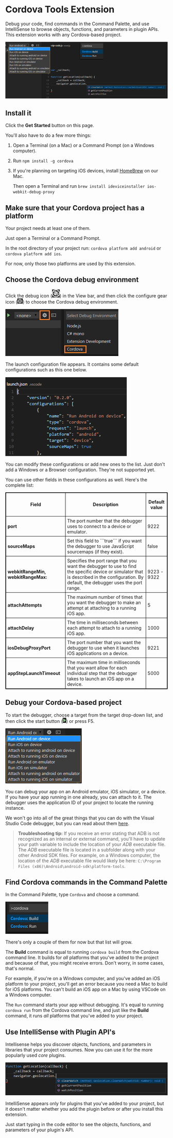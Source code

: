 # Cordova Tools Extension

Debug your code, find commands in the Command Palette, and use IntelliSense to browse objects, functions, and parameters in plugin APIs. This extension works with any Cordova-based project.

![Choose Cordova debugger](images/overview.png)

## Install it

Click the **Get Started** button on this page.

You'll also have to do a few more things:

1. Open a Terminal (on a Mac) or a Command Prompt (on a Windows computer).
2. Run `npm install -g cordova`
3. If you're planning on targeting iOS devices, install [HomeBrew](http://brew.sh/) on our Mac.

    Then open a Terminal and run `brew install ideviceinstaller ios-webkit-debug-proxy`

## Make sure that your Cordova project has a platform

Your project needs at least one of them.

Just open a Terminal or a Command Prompt.

In the root directory of your project run: `cordova platform add android` or `cordova platform add ios`.

For now, only those two platforms are used by this extension.

## Choose the Cordova debug environment

Click the debug icon (![Choose Cordova debugger](images/debug-view-icon.png)) in the View bar, and then click the configure gear icon (![Configure-gear](images/configure-gear-icon.png)) to choose the Cordova debug environment.

![Choose Cordova debugger](images/choose-debugger.png)

The launch configuration file appears. It contains some default configurations such as this one below.

![Cordova launch configuration file](images/launch-config.png)

You can modify these configurations or add new ones to the list. Just don't add a Windows or a Browser configuration. They're not supported yet.

You can use other fields in these configurations as well. Here's the complete list:

<style>
    table, th, td {
        border: 1px solid black;
        border-collapse: collapse;
    }
    th, td {
        padding: 5px;
    }
</style>
<table>
<tbody><tr>
  <th>
    <p><strong>Field</strong></p>
  </th>
  <th>
    <p><strong>Description</strong></p>
  </th>
  <th>
    <p><strong>Default value</strong></p>
  </th>
</tr>
 <tr>
   <td><strong>port</strong></td><td>The port number that the debugger uses to connect to a device or emulator. </td><td>9222</td>
 </tr>
 <tr>
   <td><strong>sourceMaps</strong></td><td>Set this field to ```true``` if you want the debugger to use JavaScript sourcemaps (if they exist).  </td><td>false</td>
 </tr>
 <tr>
   <td><strong>webkitRangeMin, webkitRangeMax:</strong></td><td>Specifies the port range that you want the debugger to use to find the specific device or simulator that is described in the configuration. By default, the debugger uses the port range.</td><td>9223 - 9322</td>
 </tr>
 <tr>
   <td><strong>attachAttempts</strong></td><td>The maximum number of times that you want the debugger to make an attempt at attaching to a running iOS app.</td><td>5</td>
 </tr>
 <tr>
   <td><strong>attachDelay</strong></td><td>The time in milliseconds between each attempt to attach to a running iOS app. </td><td>1000</td>
 </tr>
 <tr>
   <td><strong>iosDebugProxyPort</strong></td><td>The port number that you want the debugger to use when it launches iOS applications on a device.</td><td>9221</td>
 </tr>
 <tr>
   <td><strong>appStepLaunchTimeout</strong></td><td>The maximum time in milliseconds that you want allow for each individual step that the debugger takes to launch an iOS app on a device.</td><td>5000</td>
 </tr>
</table>


## Debug your Cordova-based project

To start the debugger, choose a target from the target drop-down list, and then click the start button (![Configure-gear](images/debug-icon.png)) or press F5.

![Cordova launch targets](images/debug-targets.png)

You can debug your app on an Android emulator, iOS simulator, or a device. If you have your app running in one already, you can attach to it. The debugger uses the application ID of your project to locate the running instance.

We won't go into all of the great things that you can do with the Visual Studio Code debugger, but you can read about them [here](https://code.visualstudio.com/docs/editor/debugging).

> **Troubleshooting tip:**
If you receive an error stating that ADB is not recognized as an internal or external command, you'll have to update your path variable to include the location of your *ADB* executable file. The *ADB* executable file is located in a subfolder along with your other Android SDK files. For example, on a Windows computer, the location of the *ADB* executable file would likely be here: ```C:\Program Files (x86)\Android\android-sdk\platform-tools```.

## Find Cordova commands in the Command Palette

In the Command Palette, type ```Cordova``` and choose a command.

![Cordova commands](images/command-palette.png)

There's only a couple of them for now but that list will grow.

The **Build** command is equal to running ```cordova build``` from the Cordova command line. It builds for *all* platforms that you've added to the project and because of that, you might receive errors. Don't worry, in some cases, that's normal.

For example, if you're on a Windows computer, and you've added an iOS platform to your project, you'll get an error because you need a Mac to build for iOS platforms. You can't build an iOS app on a Mac by using VSCode on a Windows computer.

The ```Run``` command starts your app without debugging. It's equal to running ```cordova run``` from the Cordova command line, and just like the **Build** command, it runs *all* platforms that you've added to your project.

## Use IntelliSense with Plugin API's

Intellisense helps you discover objects, functions, and parameters in libraries that your project consumes. Now you can use it for the more popularly used *core* plugins.

![IntelliSense](images/intellisense.png)

IntelliSense appears only for plugins that you've added to your project, but it doesn't matter whether you add the plugin before or after you install this extension.

Just start typing in the code editor to see the objects, functions, and parameters of your plugin's API.
